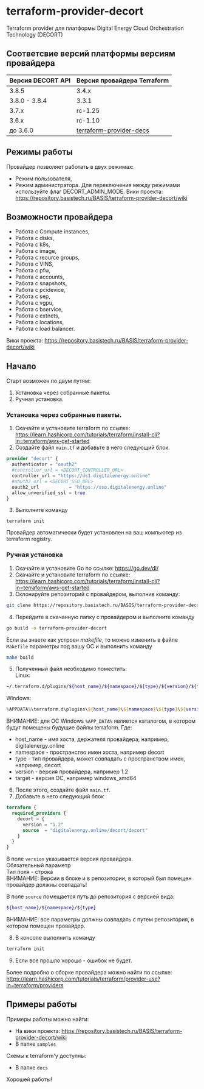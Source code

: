 # terraform-provider-decort

Terraform provider для платформы Digital Energy Cloud Orchestration Technology (DECORT)

## Соответсвие версий платформы версиям провайдера

| Версия DECORT API | Версия провайдера Terraform |
| ------ | ------ |
| 3.8.5 | 3.4.x |
| 3.8.0 - 3.8.4 | 3.3.1 |
| 3.7.x |  rc-1.25 |
| 3.6.x |  rc-1.10 |
| до 3.6.0 | [terraform-provider-decs](https://github.com/rudecs/terraform-provider-decs) |

## Режимы работы

Провайдер позволяет работать в двух режимах:

- Режим пользователя,
- Режим администратора.
  Для переключения между режимами используйте флаг DECORT_ADMIN_MODE.
  Вики проекта: https://repository.basistech.ru/BASIS/terraform-provider-decort/wiki

## Возможности провайдера

- Работа с Compute instances,
- Работа с disks,
- Работа с k8s,
- Работа с image,
- Работа с reource groups,
- Работа с VINS,
- Работа с pfw,
- Работа с accounts,
- Работа с snapshots,
- Работа с pcidevice,
- Работа с sep,
- Работа с vgpu,
- Работа с bservice,
- Работа с extnets,
- Работа с locations,
- Работа с load balancer.

Вики проекта: https://repository.basistech.ru/BASIS/terraform-provider-decort/wiki

## Начало

Старт возможен по двум путям:

1. Установка через собранные пакеты.
2. Ручная установка.

### Установка через собранные пакеты.

1. Скачайте и установите terraform по ссылке: https://learn.hashicorp.com/tutorials/terraform/install-cli?in=terraform/aws-get-started
2. Создайте файл `main.tf` и добавьте в него следующий блок.

```terraform
provider "decort" {
  authenticator = "oauth2"
  #controller_url = <DECORT_CONTROLLER_URL>
  controller_url = "https://ds1.digitalenergy.online"
  #oauth2_url = <DECORT_SSO_URL>
  oauth2_url           = "https://sso.digitalenergy.online"
  allow_unverified_ssl = true
}
```

3. Выполните команду

```
terraform init
```

Провайдер автоматически будет установлен на ваш компьютер из terraform registry.

### Ручная установка

1. Скачайте и установите Go по ссылке: https://go.dev/dl/
2. Скачайте и установите terraform по ссылке: https://learn.hashicorp.com/tutorials/terraform/install-cli?in=terraform/aws-get-started
3. Склонируйте репозиторий с провайдером, выполнив команду:

```bash
git clone https://repository.basistech.ru/BASIS/terraform-provider-decort.git
```

4. Перейдите в скачанную папку с провайдером и выполните команду

```bash
go build -o terraform-provider-decort
```

Если вы знаете как устроен _makefile_, то можно изменить в файле `Makefile` параметры под вашу ОС и выполнить команду

```bash
make build
```

5. Полученный файл необходимо поместить:  
   Linux:

```bash
~/.terraform.d/plugins/${host_name}/${namespace}/${type}/${version}/${target}
```

Windows:

```powershell
%APPDATA%\terraform.d\plugins\${host_name}\${namespace}\${type}\${version}\${target}
```

ВНИМАНИЕ: для ОС Windows `%APP_DATA%` является каталогом, в котором будут помещены будущие файлы terraform.
Где:

- host_name - имя хоста, держателя провайдера, например, digitalenergy.online
- namespace - пространство имен хоста, например decort
- type - тип провайдера, может совпадать с пространством имен, например, decort
- version - версия провайдера, например 1.2
- target - версия ОС, например windows_amd64

6. После этого, создайте файл `main.tf`.
7. Добавьте в него следующий блок

```terraform
terraform {
  required_providers {
    decort = {
      version = "1.2"
      source  = "digitalenergy.online/decort/decort"
    }
  }
}
```

В поле `version` указывается версия провайдера.  
Обязательный параметр  
Тип поля - строка  
ВНИМАНИЕ: Версии в блоке и в репозитории, в который был помещен провайдер должны совпадать!

В поле `source` помещается путь до репозитория с версией вида:

```bash
${host_name}/${namespace}/${type}
```

ВНИМАНИЕ: все параметры должны совпадать с путем репозитория, в котором помещен провайдер.

8. В консоле выполнить команду

```bash
terraform init
```

9. Если все прошло хорошо - ошибок не будет.

Более подробно о сборке провайдера можно найти по ссылке: https://learn.hashicorp.com/tutorials/terraform/provider-use?in=terraform/providers

## Примеры работы

Примеры работы можно найти:

- На вики проекта: https://repository.basistech.ru/BASIS/terraform-provider-decort/wiki
- В папке `samples`

Схемы к terraform'у доступны:

- В папке `docs`

Хорошей работы!
